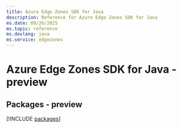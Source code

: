 ```yaml
---
title: Azure Edge Zones SDK for Java
description: Reference for Azure Edge Zones SDK for Java
ms.date: 09/26/2025
ms.topic: reference
ms.devlang: java
ms.service: edgezones
---
```

# Azure Edge Zones SDK for Java - preview
## Packages - preview
[!INCLUDE [packages](edge-zones-index.md)]